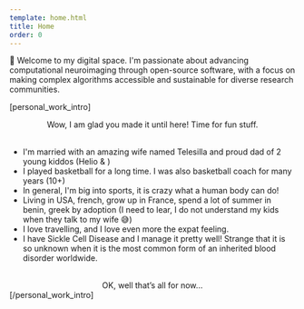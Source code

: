 ```yaml
---
template: home.html
title: Home
order: 0
---
```


🌟 Welcome to my digital space. I'm passionate about advancing computational neuroimaging through open-source software, with a focus on making complex algorithms accessible and sustainable for diverse research communities.

[personal_work_intro]

<div style="text-align: center;">Wow, I am glad you made it until here! Time for fun stuff.</div></br>

- I'm married with an amazing wife named Telesilla and proud dad of 2 young kiddos (Helio & )
- I played basketball for a long time. I was also basketball coach for many years (10+)
- In general, I'm big into sports, it is crazy what a human body can do!
- Living in USA, french, grow up in France, spend a lot of summer in benin, greek by adoption (I need to lear, I do not understand my kids when they talk to my wife 😅)
- I love travelling, and I love even more the expat feeling.
- I have Sickle Cell Disease and I manage it pretty well! Strange that it is so unknown when it is the most common form of an inherited blood disorder worldwide.</br></br>

<div style="text-align: center;">OK, well that’s all for now…</div>
[/personal_work_intro]
